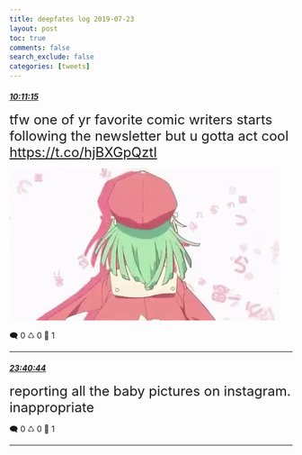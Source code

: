 ```yaml
---
title: deepfates log 2019-07-23
layout: post
toc: true
comments: false
search_exclude: false
categories: [tweets]
---
```



#### <a href = "https://twitter.com/deepfates/status/1153699103630454787">*10:11:15*</a>

<font size="5">tfw one of yr favorite comic writers starts following the newsletter but u gotta act cool  https://t.co/hjBXGpQztI</font>

![image from twitter](/images/EALDNTrVAAIdeu5.jpg)


🗨️ 0 ♺ 0 🤍  1   

---
    
#### <a href = "https://twitter.com/deepfates/status/1153902818048167937">*23:40:44*</a>

<font size="5">reporting all the baby pictures on instagram. inappropriate</font>



🗨️ 0 ♺ 0 🤍  1   

---
    
            


